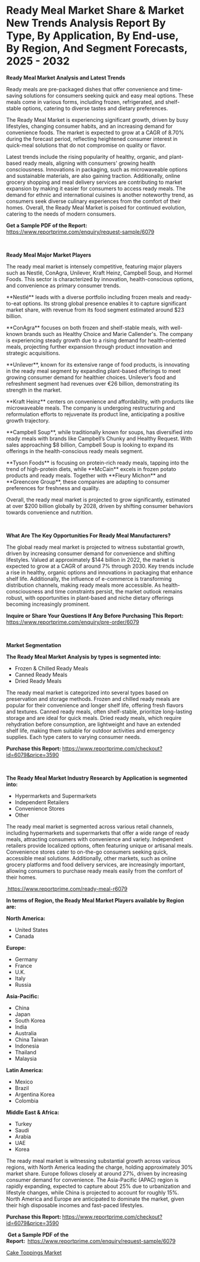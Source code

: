 <p><h1>Ready Meal Market Share & Market New Trends Analysis Report By Type, By Application, By End-use, By Region, And Segment Forecasts, 2025 - 2032</h1></p><p><strong>Ready Meal Market Analysis and Latest Trends</strong></p>
<p><p>Ready meals are pre-packaged dishes that offer convenience and time-saving solutions for consumers seeking quick and easy meal options. These meals come in various forms, including frozen, refrigerated, and shelf-stable options, catering to diverse tastes and dietary preferences.</p><p>The Ready Meal Market is experiencing significant growth, driven by busy lifestyles, changing consumer habits, and an increasing demand for convenience foods. The market is expected to grow at a CAGR of 8.70% during the forecast period, reflecting heightened consumer interest in quick-meal solutions that do not compromise on quality or flavor. </p><p>Latest trends include the rising popularity of healthy, organic, and plant-based ready meals, aligning with consumers' growing health consciousness. Innovations in packaging, such as microwaveable options and sustainable materials, are also gaining traction. Additionally, online grocery shopping and meal delivery services are contributing to market expansion by making it easier for consumers to access ready meals. The demand for ethnic and international cuisines is another noteworthy trend, as consumers seek diverse culinary experiences from the comfort of their homes. Overall, the Ready Meal Market is poised for continued evolution, catering to the needs of modern consumers.</p></p>
<p><strong>Get a Sample PDF of the Report:&nbsp;</strong> <a href="https://www.reportprime.com/enquiry/request-sample/6079?utm_campaign=3491&utm_medium=2&utm_source=Github&utm_content=ia&utm_term=19032025&utm_id=ready-meal">https://www.reportprime.com/enquiry/request-sample/6079</a></p>
<p>&nbsp;</p>
<p><strong>Ready Meal Major Market Players</strong></p>
<p><p>The ready meal market is intensely competitive, featuring major players such as Nestlé, ConAgra, Unilever, Kraft Heinz, Campbell Soup, and Hormel Foods. This sector is characterized by innovation, health-conscious options, and convenience as primary consumer trends.</p><p>**Nestlé** leads with a diverse portfolio including frozen meals and ready-to-eat options. Its strong global presence enables it to capture significant market share, with revenue from its food segment estimated around $23 billion.</p><p>**ConAgra** focuses on both frozen and shelf-stable meals, with well-known brands such as Healthy Choice and Marie Callender's. The company is experiencing steady growth due to a rising demand for health-oriented meals, projecting further expansion through product innovation and strategic acquisitions.</p><p>**Unilever**, known for its extensive range of food products, is innovating in the ready meal segment by expanding plant-based offerings to meet growing consumer demand for healthier choices. Unilever’s food and refreshment segment had revenues over €26 billion, demonstrating its strength in the market.</p><p>**Kraft Heinz** centers on convenience and affordability, with products like microwaveable meals. The company is undergoing restructuring and reformulation efforts to rejuvenate its product line, anticipating a positive growth trajectory.</p><p>**Campbell Soup**, while traditionally known for soups, has diversified into ready meals with brands like Campbell’s Chunky and Healthy Request. With sales approaching $8 billion, Campbell Soup is looking to expand its offerings in the health-conscious ready meals segment.</p><p>**Tyson Foods** is focusing on protein-rich ready meals, tapping into the trend of high-protein diets, while **McCain** excels in frozen potato products and ready meals. Together with **Fleury Michon** and **Greencore Group**, these companies are adapting to consumer preferences for freshness and quality.</p><p>Overall, the ready meal market is projected to grow significantly, estimated at over $200 billion globally by 2028, driven by shifting consumer behaviors towards convenience and nutrition.</p></p>
<p>&nbsp;</p>
<p><strong>What Are The Key Opportunities For Ready Meal Manufacturers?</strong></p>
<p><p>The global ready meal market is projected to witness substantial growth, driven by increasing consumer demand for convenience and shifting lifestyles. Valued at approximately $144 billion in 2022, the market is expected to grow at a CAGR of around 7% through 2030. Key trends include a rise in healthy, organic options and innovations in packaging that enhance shelf life. Additionally, the influence of e-commerce is transforming distribution channels, making ready meals more accessible. As health-consciousness and time constraints persist, the market outlook remains robust, with opportunities in plant-based and niche dietary offerings becoming increasingly prominent.</p></p>
<p><strong>Inquire or Share Your Questions If Any Before Purchasing This Report:</strong> <a href="https://www.reportprime.com/enquiry/pre-order/6079?utm_campaign=3491&utm_medium=2&utm_source=Github&utm_content=ia&utm_term=19032025&utm_id=ready-meal">https://www.reportprime.com/enquiry/pre-order/6079</a></p>
<p>&nbsp;</p>
<p><strong>Market Segmentation</strong></p>
<p><strong>The Ready Meal Market Analysis by types is segmented into:</strong></p>
<p><ul><li>Frozen & Chilled Ready Meals</li><li>Canned Ready Meals</li><li>Dried Ready Meals</li></ul></p>
<p><p>The ready meal market is categorized into several types based on preservation and storage methods. Frozen and chilled ready meals are popular for their convenience and longer shelf life, offering fresh flavors and textures. Canned ready meals, often shelf-stable, prioritize long-lasting storage and are ideal for quick meals. Dried ready meals, which require rehydration before consumption, are lightweight and have an extended shelf life, making them suitable for outdoor activities and emergency supplies. Each type caters to varying consumer needs.</p></p>
<p><strong>Purchase this Report:&nbsp;</strong><a href="https://www.reportprime.com/checkout?id=6079&price=3590&utm_campaign=3491&utm_medium=2&utm_source=Github&utm_content=ia&utm_term=19032025&utm_id=ready-meal">https://www.reportprime.com/checkout?id=6079&price=3590</a></p>
<p>&nbsp;</p>
<p><strong>The Ready Meal Market Industry Research by Application is segmented into:</strong></p>
<p><ul><li>Hypermarkets and Supermarkets</li><li>Independent Retailers</li><li>Convenience Stores</li><li>Other</li></ul></p>
<p><p>The ready meal market is segmented across various retail channels, including hypermarkets and supermarkets that offer a wide range of ready meals, attracting consumers with convenience and variety. Independent retailers provide localized options, often featuring unique or artisanal meals. Convenience stores cater to on-the-go consumers seeking quick, accessible meal solutions. Additionally, other markets, such as online grocery platforms and food delivery services, are increasingly important, allowing consumers to purchase ready meals easily from the comfort of their homes.</p></p>
<p><a href="https://www.reportprime.com/ready-meal-r6079?utm_campaign=3491&utm_medium=2&utm_source=Github&utm_content=ia&utm_term=19032025&utm_id=ready-meal">&nbsp;https://www.reportprime.com/ready-meal-r6079</a></p>
<p><strong>In terms of Region, the Ready Meal Market Players available by Region are:</strong></p>
<p>
    <p> <strong> North America: </strong>
        <ul>
            <li>United States</li>
            <li>Canada</li>
        </ul>
        </p> 
    <p> <strong> Europe: </strong>
        <ul>
            <li>Germany</li>
            <li>France</li>
            <li>U.K.</li>
            <li>Italy</li>
            <li>Russia</li>
        </ul>
        </p> 
    <p> <strong> Asia-Pacific: </strong>
        <ul>
            <li>China</li>
            <li>Japan</li>
            <li>South Korea</li>
            <li>India</li>
            <li>Australia</li>
            <li>China Taiwan</li>
            <li>Indonesia</li>
            <li>Thailand</li>
            <li>Malaysia</li>
        </ul>
        </p> 
    <p> <strong> Latin America: </strong>
        <ul>
            <li>Mexico</li>
            <li>Brazil</li>
            <li>Argentina Korea</li>
            <li>Colombia</li>
        </ul>
        </p> 
    <p> <strong> Middle East & Africa: </strong>
        <ul>
            <li>Turkey</li>
            <li>Saudi</li>
            <li>Arabia</li>
            <li>UAE</li>
            <li>Korea</li>
        </ul>
    </p>
    </p>
<p><p>The ready meal market is witnessing substantial growth across various regions, with North America leading the charge, holding approximately 30% market share. Europe follows closely at around 27%, driven by increasing consumer demand for convenience. The Asia-Pacific (APAC) region is rapidly expanding, expected to capture about 25% due to urbanization and lifestyle changes, while China is projected to account for roughly 15%. North America and Europe are anticipated to dominate the market, given their high disposable incomes and fast-paced lifestyles.</p></p>
<p><strong>Purchase this Report: </strong><a href="https://www.reportprime.com/checkout?id=6079&price=3590&utm_campaign=3491&utm_medium=2&utm_source=Github&utm_content=ia&utm_term=19032025&utm_id=ready-meal">https://www.reportprime.com/checkout?id=6079&price=3590</a></p>
<p>&nbsp;<strong>Get a Sample PDF of the Report:&nbsp;&nbsp;</strong><a href="https://www.reportprime.com/enquiry/request-sample/6079?utm_campaign=3491&utm_medium=2&utm_source=Github&utm_content=ia&utm_term=19032025&utm_id=ready-meal">https://www.reportprime.com/enquiry/request-sample/6079</a></p>
<p><strong></strong></p>
<p><p><a href="https://github.com/maseykokosq1/Market-Research-Report-List-1/blob/main/cake-toppings-market.md?utm_campaign=3491&utm_medium=2&utm_source=Github&utm_content=ia&utm_term=19032025&utm_id=ready-meal">Cake Toppings Market</a></p></p>
